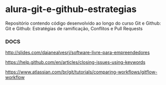 # alura-git-e-github-estrategias
Repositório contendo código desenvolvido ao longo do curso Git e Github: Git e Github: Estratégias de ramificação, Conflitos e Pull Requests


### DOCS

http://slides.com/daianealvesrj/software-livre-para-empreendedores


https://help.github.com/en/articles/closing-issues-using-keywords


https://www.atlassian.com/br/git/tutorials/comparing-workflows/gitflow-workflow
